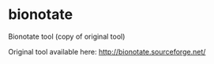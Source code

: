 # bionotate
Bionotate tool (copy of original tool)

Original tool available here: http://bionotate.sourceforge.net/
